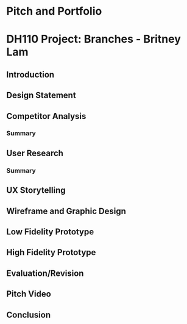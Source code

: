 # Pitch and Portfolio

# DH110 Project: Branches - Britney Lam

## Introduction

## Design Statement

## Competitor Analysis 
### Summary 

## User Research
### Summary 

## UX Storytelling

## Wireframe and Graphic Design

## Low Fidelity Prototype

## High Fidelity Prototype

## Evaluation/Revision

## Pitch Video

## Conclusion

